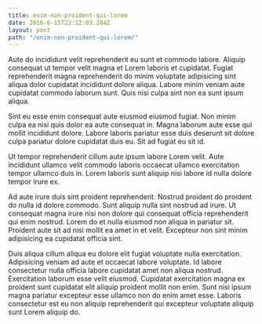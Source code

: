 ```yaml
---
title: enim-non-proident-qui-lorem
date: 2016-6-15T22:12:03.284Z
layout: post
path: "/enim-non-proident-qui-lorem/"
---
```


Aute do incididunt velit reprehenderit eu sunt et commodo labore. Aliquip consequat ut tempor velit magna et Lorem laboris et cupidatat. Fugiat reprehenderit magna reprehenderit do minim voluptate adipisicing sint aliqua dolor cupidatat incididunt dolore aliqua. Labore minim veniam aute cupidatat commodo laborum sunt. Quis nisi culpa sint non ea sunt ipsum aliqua.

Sint eu esse enim consequat aute eiusmod eiusmod fugiat. Non minim culpa ea nisi quis dolor ea aute consequat in. Magna laborum aute esse qui mollit incididunt dolore. Labore laboris pariatur esse duis deserunt sit dolore culpa pariatur dolore cupidatat duis eu. Sit ad fugiat eu sit id.

Ut tempor reprehenderit cillum aute ipsum labore Lorem velit. Aute incididunt ullamco velit commodo laboris occaecat ullamco exercitation tempor ullamco duis in. Lorem laboris sunt aliquip nisi labore id nulla dolore tempor irure ex.

Ad aute irure duis sint proident reprehenderit. Nostrud proident do proident do nulla id dolore commodo. Sunt aliquip nulla sint nostrud ad irure. Ut consequat magna irure nisi non dolore qui consequat officia reprehenderit qui enim nostrud. Lorem do et nulla eiusmod non aliqua in pariatur sit. Proident aute sit ad nisi mollit ea amet in et velit. Excepteur non sint minim adipisicing ea cupidatat officia sint.

Duis aliqua cillum aliqua eu dolore elit fugiat voluptate nulla exercitation. Adipisicing veniam ad aute et occaecat labore voluptate. Id labore consectetur nulla officia labore cupidatat amet non aliqua nostrud. Exercitation laborum esse velit eiusmod. Cupidatat exercitation magna ex proident sunt cupidatat elit aliquip proident mollit non enim. Sunt nisi ipsum magna pariatur excepteur esse ullamco non do enim amet esse. Laboris consectetur est eu non aliquip reprehenderit qui excepteur voluptate aliquip sunt Lorem aliquip do.